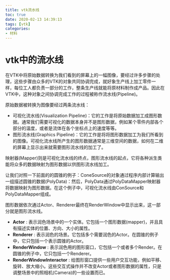 ```yaml
---
title: vtk流水线
toc: true
date: 2020-02-13 14:39:13
tags: [vtk]
categories:
- 材料
---
```


# vtk中的流水线
<!--more-->
在VTK中将原始数据转换为我们看到的屏幕上的一幅图像，要经过许多步骤的处理，这些步骤由众多的VTK的对象共同协调完成，就好象生产线上加工零件一样，每位工人都负责一部分的工作，整条生产线就能将原材料制作成产品。因此在VTK中，这种对象之间协调完成工作的过程被称作流水线(Pipeline)。

原始数据被转换为图像要经过两条流水线：

- 可视化流水线(Visualization Pipeline)：它的工作是将原始数据加工成图形数据。通常我们需要可视化的数据本身并不是图形数据，例如某个零件内部各个部分的温度，或者是流体在各个坐标点上的速度等等。
- 图形流水线(Graphics Pipeline)：它的工作是将将图形数据加工为我们所看到的图像。可视化流水线所产生的图形数据通常是三维空间的数据，如何在二维的屏幕上显示出来就需要图形流水线的加工了。

映射器(Mapper)则是可视化流水线的终点，图形流水线的起点，它将各种派生类能将众多的数据映射为图形数据以供图形流水线加工。

让我们对照一下前面的的圆锥的例子：ConeSource的对象通过程序内部计算输出一组描述圆锥的数据(PolyData)：然后，PolyData通过PolyDataMapper映射器将数据映射为图形数据。在这个例子中，可视化流水线由ConSource和PolyDataMapper组成。

图形数据依次通过Actor、Renderer最终在RenderWindow中显示出来，这一部分就是图形流水线。

- **Actor** : 表示润色场景中的一个实体。它包括一个图形数据(mapper)，并且具有描述实体的位置、方向、大小的属性。
- **Renderer** : 表示润色的场景。它包括多个需要润色的Actor。在圆锥的例子中，它只包括一个表示圆锥的Actor。
- **RenderWindow** : 表示润色用的图形窗口，它包括一个或者多个Render。在圆锥的例子中，它只包括一个Renderer。
- **RenderWindowInteractor** : 给图形窗口提供一些用户交互功能，例如平移、旋转、放大缩小。这些交互式操作并不改变Actor或者图形数据的属性，只是调整场景中的照相机(Camera)的一些设置而已。

